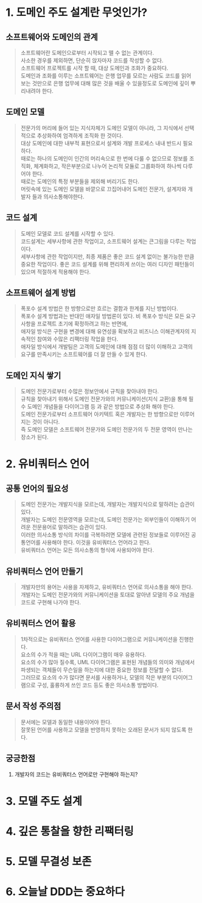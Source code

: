 
# 1. 도메인 주도 설계란 무엇인가?

## 소프트웨어와 도메인의 관계
> 소프트웨어란 도메인으로부터 시작되고 뗄 수 없는 관계이다.  
> 사소한 경우를 제외하면, 단순히 앉자마자 코드를 작성할 수 없다.    
> 소프트웨어 프로젝트를 시작 할 때, 대상 도메인과 조화가 중요하다.  
> 도메인과 조화를 이루는 소프트웨어는 은행 업무를 모르는 사람도 코드를 읽어 보는 것만으로 은행 업무에 대해 많은 것을 배울 수 있을정도로 도메인에 깊이 뿌리내려야 한다.

## 도메인 모델
> 전문가의 머리에 들어 있는 지식자체가 도메인 모델이 아니라, 그 지식에서 선택적으로 추상화하여 엄격하게 조직화 한 것이다.  
> 대상 도메인에 대한 내부적 표현으로서 설계와 개발 프로세스 내내 반드시 필요하다.  
> 때로는 하나의 도메인이 인간의 머리속으로 한 번에 다룰 수 없으므로 정보를 조직화, 체계화하고, 작은부분으로 나누어 논리적 모듈로 그룹화하여 하나씩 다루어야 한다.  
> 때로는 도메인의 특정 부분들을 제외해 버리기도 한다.  
> 머릿속에 있는 도메인 모델을 바깥으로 끄집어내어 도메인 전문가, 설계자와 개발자 들과 의사소통해야한다.  

## 코드 설계
> 도메인 모델로 코드 설계를 시작할 수 있다.  
> 코드설계는 세부사항에 관한 작업이고, 소프트웨어 설계는 큰그림을 다루는 작업이다.  
> 세부사항에 관한 작업이지만, 최종 제품은 좋은 코드 설계 없이는 불가능한 만큼 중요한 작업이다.
> 좋은 코드 설계를 위해 편리하게 쓰이는 여러 디자인 패턴들이 있으며 적절하게 적용해야 한다.

## 소프트웨어 설계 방법  
> 폭포수 설계 방법은 한 방향으로만 흐르는 결함과 한계를 지닌 방법이다.  
> 폭포수 설계 방법과는 반대인 애자일 방법론이 있다.  비
> 폭포수 방식은 모든 요구사항을 프로젝트 초기에 확정하려고 하는 반면에,  
> 애자일 방식은 구현을 변경에 대해 유연성을 확보하고 비즈니스 이해관계자의 지속적인 참여와 수많은 리팩터링 작업을 한다.  
> 애자일 방식에서 개발팀은 고객의 도메인에 대해 점점 더 많이 이해하고 고객의 요구를 만족시키는 소프트웨어를 더 잘 만들 수 있게 한다.  

## 도메인 지식 쌓기
> 도메인 전문가로부터 수많은 정보안에서 규칙을 찾아내야 한다.   
> 규칙을 찾아내기 위해서 도메인 전문가와의 커뮤니케이션(지식 교환)을 통해 필수 도메인 개념들을 다이어그램 등 과 같은 방법으로 추상화 해야 한다.  
> 도메인 전문가로부터 소프트웨어 아키텍트 혹은 개발자는 한 방향으로만 이루어지는 것이 아니다.  
> 즉 도메인 모델은 소프트웨어 전문가와 도메인 전문가의 두 전문 영역이 만나는 장소가 된다. 

# 2. 유비쿼터스 언어

## 공통 언어의 필요성 
> 도메인 전문가는 개발지식을 모르는데, 개발자는 개발지식으로 말하려는 습관이 있다.  
> 개발자는 도메인 전문영역을 모르는데, 도메인 전문가는 외부인들이 이해하기 어려운 전문용어로 말하려는 습관이 있다.  
> 이러한 의사소통 방식의 차이를 극복하려면 모델에 관련된 정보들로 이루어진 공통언어를 사용해야 한다. 이것을 유비쿼터스 언어라고 한다.   
> 유비쿼터스 언어는 모든 의사소통의 형식에 사용되어야 한다.    

## 유비쿼터스 언어 만들기
> 개발자만의 용어는 사용을 자제하고, 유비쿼터스 언어로 의사소통을 해야 한다.  
> 개발자는 도메인 전문가와의 커뮤니케이션을 토대로 알아낸 모델의 주요 개념을 코드로 구현해 나가야 한다.

## 유비쿼터스 언어 활용 
> 1차적으로는 유비쿼터스 언어를 사용한 다이어그램으로 커뮤니케이션을 진행한다.  
> 요소의 수가 적을 때는 URL 다이어그램이 매우 유용하다.  
> 요소의 수가 많아 질수록, UML 다이어그램은 표현된 개념들의 의미와 개념에서 파생되는 객체들이 무슨일을 하는지에 대한 중요한 정보를 전달할 수 없다.  
> 그러므로 요소의 수가 많다면 문서를 사용하거나, 모델의 작은 부분의 다이어그램으로 구성, 훌륭하게 쓰인 코드 등도 좋은 의사소통 방법이다.  

## 문서 작성 주의점
> 문서에는 모델과 동일한 내용이어야 한다.  
> 잘못된 언어를 사용하고 모델을 반영하지 못하는 오래된 문서가 되지 않도록 한다.  




## 궁긍한점 
1. 개발자의 코드는 유비쿼터스 언어로만 구현해야 하는지? 

# 3. 모델 주도 설계

# 4. 깊은 통찰을 향한 리팩터링

# 5. 모델 무결성 보존

# 6. 오늘날 DDD는 중요하다 